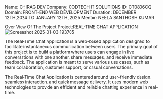 Name: CHIRAG DEV Company: CODTECH IT SOLUTIONS ID: CT0806CQ Domain: FRONT-END WEB DEVELOPMENT Duration: DECEMBER 12TH,2024 TO JANUARY 12TH, 2025 Mentor: NEELA SANTHOSH KUMAR

Over View Of The Project Project:REAL-TIME CHAT APPLICATION
![Screenshot 2025-01-03 193705](https://github.com/user-attachments/assets/5eff6d6e-896a-42af-987d-381d58395d0d)


The Real-Time Chat Application is a web-based application designed to facilitate instantaneous communication between users. The primary goal of this project is to build a platform where users can engage in live conversations with one another, share messages, and receive immediate feedback. The application is meant to serve various use cases, such as team collaboration, customer support, or casual conversations.

The Real-Time Chat Application is centered around user-friendly design, seamless interaction, and quick message delivery. It uses modern web technologies to provide an efficient and reliable chatting experience in real-time.
